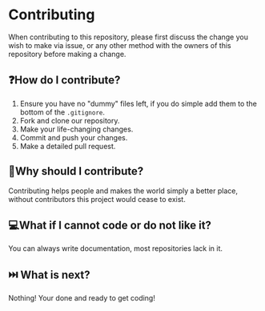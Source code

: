 # Contributing

When contributing to this repository, please first discuss the change you wish to make via issue, or any other method with the owners of this repository before making a change. 

## ❓How do I contribute?
1. Ensure you have no "dummy" files left, if you do simple add them to the bottom of the `.gitignore`.
2. Fork and clone our repository.
3. Make your life-changing changes.
4. Commit and push your changes.
5. Make a detailed pull request.

## 🤔Why should I contribute?
Contributing helps people and makes the world simply a better place, without contributors this project would cease to exist.

## 💻What if I cannot code or do not like it?
You can always write documentation, most repositories lack in it.

## ⏭️ What is next?
Nothing! Your done and ready to get coding!
